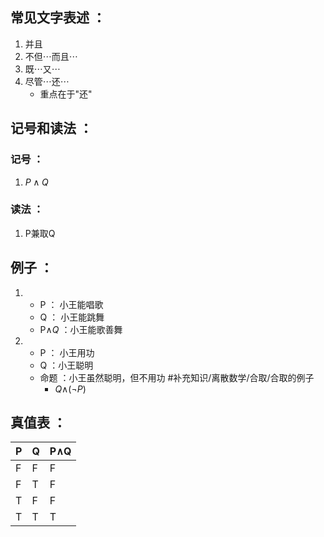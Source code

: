 ## 常见文字表述 ：
1. 并且
2. 不但$\cdots$而且$\cdots$
3. 既$\cdots$又$\cdots$
4. 尽管$\cdots$还$\cdots$
	- 重点在于"还"

## 记号和读法 ：
### 记号 ：
1. $P\wedge Q$

### 读法 ：
1. P兼取Q
## 例子 ：
1. 
	- P ： 小王能唱歌
	- Q ： 小王能跳舞
	- P$\wedge Q$ ：小王能歌善舞

1. 
	- P ： 小王用功
	- Q ：小王聪明
	- 命题 ：小王虽然聪明，但不用功 #补充知识/离散数学/合取/合取的例子
		- $Q \wedge$($\neg P$)
## 真值表 ：

| P   | Q   | P$\wedge$Q |
| --- | --- | ---------- |
| F   | F   | F          |
| F   | T   | F          |
| T   | F   | F          |
| T   | T   | T          |
